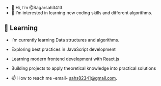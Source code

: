 - 👋 Hi, I’m @Sagarsah3413
- 👀 I’m interested in learning new coding skills and different algorithms.
## 🌱 Learning
- I’m currently learning Data structures and algorithms.
- Exploring best practices in JavaScript development
- Learning modern frontend development with React.js
- Building projects to apply theoretical knowledge into practical solutions


- 📫 How to reach me -email- sahs82341@gmail.com.

<!---
Sagarsah3413/Sagarsah3413 is a ✨ special ✨ repository because its `README.md` (this file) appears on your GitHub profile.
You can click the Preview link to take a look at your changes.
--->
